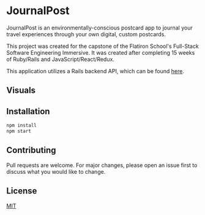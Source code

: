 # JournalPost

JournalPost is an environmentally-conscious postcard app to journal your travel experiences through your own digital, custom postcards.

This project was created for the capstone of the Flatiron School's Full-Stack Software Engineering Immersive. It was created after completing 15 weeks of Ruby/Rails and JavaScript/React/Redux.

This application utilizes a Rails backend API, which can be found [here](https://github.com/leannemcabey/journal_post_api).

## Visuals

## Installation

```bash
npm install
npm start
```

## Contributing
Pull requests are welcome. For major changes, please open an issue first to discuss what you would like to change.

## License
[MIT](https://choosealicense.com/licenses/mit/)
